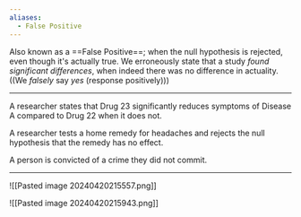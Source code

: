 ```yaml
---
aliases:
  - False Positive
---
```


Also known as a ==False Positive==; when the null hypothesis is rejected, even though it's actually true. We erroneously state that a study *found significant differences*, when indeed there was no difference in actuality.
((We *falsely* say *yes* (response positively)))

-----
  
A researcher states that Drug 23 significantly reduces symptoms of Disease A compared to Drug 22 when it does not.

A researcher tests a home remedy for headaches and rejects the null hypothesis that the remedy has no effect.

A person is convicted of a crime they did not commit.

----

![[Pasted image 20240420215557.png]]

![[Pasted image 20240420215943.png]]
